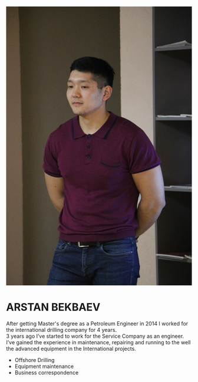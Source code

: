 ![pic](img/IMG_5166.JPG)

# **ARSTAN BEKBAEV**

After getting Master's degree as a Petroleum Engineer in 2014 I worked for the international drilling company for 4 years.  
3 years ago I’ve started to work for the Service Company as an engineer. I’ve gained the experience in maintenance, repairing and running to the well the advanced equipment in the International projects.

* Offshore Drilling
* Equipment maintenance
* Business correspondence
